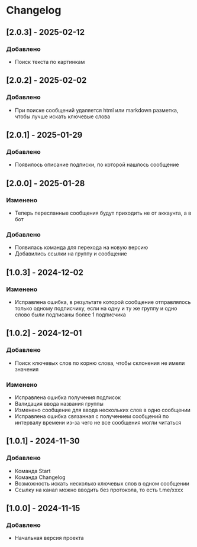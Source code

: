 # Changelog

## [2.0.3] - 2025-02-12
### Добавлено
- Поиск текста по картинкам

## [2.0.2] - 2025-02-02
### Добавлено
- При поиске сообщений удаляется html или markdown разметка, чтобы лучше искать ключевые слова

## [2.0.1] - 2025-01-29
### Добавлено
- Появилось описание подписки, по которой нашлось сообщение

## [2.0.0] - 2025-01-28
### Изменено
- Теперь пересланные сообщения будут приходить не от аккаунта, а в бот
### Добавлено
- Появилась команда для перехода на новую версию
- Добавились ссылки на группу и сообщение

## [1.0.3] - 2024-12-02
### Изменено
- Исправлена ошибка, в результате которой сообщение отправлялось только одному подписчику, если на одну и ту же группу и одно слово были подписаны более 1 подписчика

## [1.0.2] - 2024-12-01
### Добавлено
- Поиск ключевых слов по корню слова, чтобы склонения не имели значения
### Изменено
- Исправлена ошибка получения подписок
- Валидация ввода названия группы
- Изменено сообщение для ввода нескольких слов в одно сообщении
- Исправлена ошибка связанная с получением сообщений по интервалу времени из-за чего не все сообщения могли читаться

## [1.0.1] - 2024-11-30
### Добавлено
- Команда Start
- Команда Changelog
- Возможность искать несколько ключевых слов в одном сообщении
- Ссылку на канал можно вводить без протокола, то есть t.me/xxxx

## [1.0.0] - 2024-11-15
### Добавлено
- Начальная версия проекта